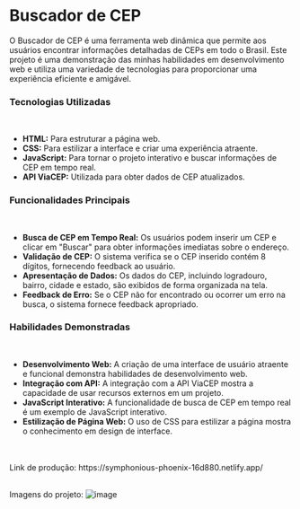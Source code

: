 # Buscador de CEP

O Buscador de CEP é uma ferramenta web dinâmica que permite aos usuários encontrar informações detalhadas de CEPs em todo o Brasil. Este projeto é uma demonstração das minhas habilidades em desenvolvimento web e utiliza uma variedade de tecnologias para proporcionar uma experiência eficiente e amigável.

<h3>Tecnologias Utilizadas</h3>
<br>
<ul>
<li><strong>HTML:</strong> Para estruturar a página web.</li>
<li><strong>CSS:</strong> Para estilizar a interface e criar uma experiência atraente.</li>
<li><strong>JavaScript:</strong> Para tornar o projeto interativo e buscar informações de CEP em tempo real.</li>
<li><strong>API ViaCEP:</strong> Utilizada para obter dados de CEP atualizados.</li></ul>

<h3>Funcionalidades Principais</h3>
<br>
<ul>
  <li><strong>Busca de CEP em Tempo Real:</strong> Os usuários podem inserir um CEP e clicar em "Buscar" para obter informações imediatas sobre o endereço.</li>
<li><strong>Validação de CEP:</strong> O sistema verifica se o CEP inserido contém 8 dígitos, fornecendo feedback ao usuário.</li>
<li><strong>Apresentação de Dados:</strong> Os dados do CEP, incluindo logradouro, bairro, cidade e estado, são exibidos de forma organizada na tela.</li>
<li><strong>Feedback de Erro:</strong> Se o CEP não for encontrado ou ocorrer um erro na busca, o sistema fornece feedback apropriado.</li></ul>

<h3>Habilidades Demonstradas</h3>
<br>
<ul>
  <li><strong>Desenvolvimento Web:</strong> A criação de uma interface de usuário atraente e funcional demonstra habilidades de desenvolvimento web.</li>
<li><strong>Integração com API:</strong> A integração com a API ViaCEP mostra a capacidade de usar recursos externos em um projeto.</li>
<li><strong>JavaScript Interativo:</strong> A funcionalidade de busca de CEP em tempo real é um exemplo de JavaScript interativo.</li>
<li><strong>Estilização de Página Web:</strong> O uso de CSS para estilizar a página mostra o conhecimento em design de interface.</li></ul>
<br>
<br>
Link de produção: https://symphonious-phoenix-16d880.netlify.app/
<br><br>

Imagens do projeto:
![image](https://github.com/DeborahCinayder/Buscador_de_CEP/assets/118136155/27ba5fbb-e96e-4ae4-a45a-82e749e91803)


